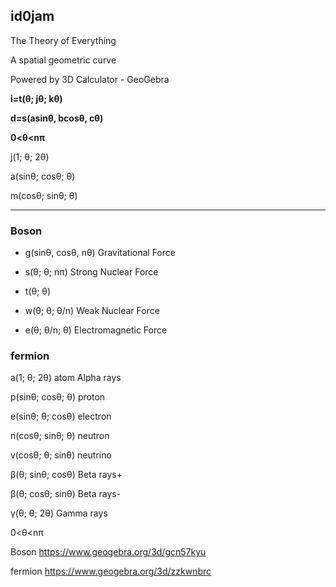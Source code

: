 ## id0jam

The Theory of Everything

A spatial geometric curve

Powered by 3D Calculator - GeoGebra

**i=t(θ; jθ; kθ)**

**d=s(asinθ, bcosθ, cθ)**

**0<θ<nπ**


j(1; θ; 2θ)

a(sinθ; cosθ; θ)

m(cosθ; sinθ; θ)

---

### Boson

- g(sinθ, cosθ, nθ)        Gravitational Force

- s(θ; θ; nπ)              Strong Nuclear Force

- t(θ; θ)

- w(θ; θ; θ/n)             Weak Nuclear Force

- e(θ; θ/n; θ)             Electromagnetic Force


### fermion

a(1; θ; 2θ)              atom       Alpha rays

p(sinθ; cosθ; θ)         proton

e(sinθ; θ; cosθ)         electron

n(cosθ; sinθ; θ)         neutron

v(cosθ; θ; sinθ)         neutrino

β(θ; sinθ; cosθ)                    Beta rays+

β(θ; cosθ; sinθ)                    Beta rays-

γ(θ; θ; 2θ)                         Gamma rays

0<θ<nπ 


Boson   https://www.geogebra.org/3d/gcn57kyu

fermion https://www.geogebra.org/3d/zzkwnbrc
